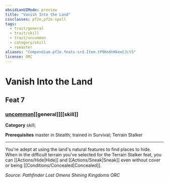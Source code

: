 ```yaml
---
obsidianUIMode: preview
title: "Vanish Into the Land"
cssclasses: pf2e,pf2e-spell
tags:
  - trait/general
  - trait/skill
  - trait/uncommon
  - category/skill
  - remaster
aliases: "Compendium.pf2e.feats-srd.Item.tP9Hs6hHkeeCJctS"
license: ORC
---
```

# Vanish Into the Land
## Feat 7
### [uncommon](uncommon "Uncommon Rarity Trait")[[general]][[skill]]

**Category** skill; 



**Prerequisites** master in Stealth; trained in Survival; Terrain Stalker
* * *
You're adept at using the land's natural features to find places to hide. When in the difficult terrain you've selected for the Terrain Stalker feat, you can [[Actions/Hide|Hide]] and [[Actions/Sneak|Sneak]] even without cover or being [[Conditions/Concealed|Concealed]].

*Source: Pathfinder Lost Omens Shining Kingdoms*
*ORC*